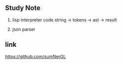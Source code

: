<!--
 * @Author: your name
 * @Date: 2021-12-23 18:57:13
 * @LastEditTime: 2021-12-23 18:59:25
 * @LastEditors: your name
 * @Description: 打开koroFileHeader查看配置 进行设置: https://github.com/OBKoro1/koro1FileHeader/wiki/%E9%85%8D%E7%BD%AE
 * @FilePath: /study-json-parser-and-interpreter/README.md
-->
## Study Note
1. lisp interpreter
   code string -> tokens -> ast -> result

2. json parser



## link 

https://github.com/sumNerGL